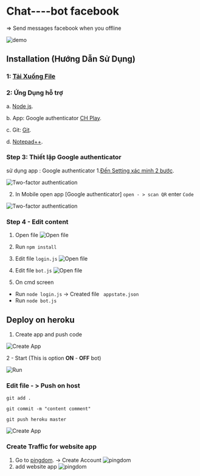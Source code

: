 # Chat----bot facebook
=> Send messages facebook when you offline

![demo](https://www.facebook.com/vohuykhang0209)


## Installation (Hướng Dẫn Sử Dụng)

### 1: [Tải Xuống File](https://codeload.github.com/seakBz/chatbot/zip/master)
### 2: Ứng Dụng hỗ trợ
a. [Node js](https://nodejs.org/dist/v10.16.3/node-v10.16.3-x64.msi).

b. App: Google authenticator [CH Play](https://play.google.com/store/apps/details?id=com.google.android.apps.authenticator2&hl=vi).

c. Git: [Git](https://git-scm.com/).

d. [Notepad++](https://codeload.github.com/huykhangvo/cmt/zip/master).

### Step 3: Thiết lập Google authenticator
sử dụng app : Google authenticator
1.[Đến Setting xác minh 2 bước](https://www.facebook.com/security/2fac/settings/).

![Two-factor authentication](hinh)

2. In Mobile open app [Google authenticator] `open - > scan QR` enter `Code`

![Two-factor authentication](https://i.imgur.com/CVaokMR.png)


### Step 4 - Edit content
1. Open file
![Open file](https://i.imgur.com/tHHZ5p1.gif)

2. Run `npm install `

3. Edit file `login.js`
![Open file](https://i.imgur.com/QxJNrWy.png)

4.   Edit file `bot.js`
![Open file](https://i.imgur.com/zsyRrVq.png)

4. On cmd screen  
 - Run `node login.js` -> Created file ` appstate.json`
 - Run `node bot.js`

## Deploy on heroku

1. Create app and push code

![Create App](https://i.imgur.com/ZMTNrMe.gif)

2 - Start  (This is option **ON** - **OFF** bot)

![Run](https://i.imgur.com/QNY4JJh.gif)

### Edit file - > Push on host

`git add .`

`git commit -m "content comment"`

`git push heroku master`

![Create App](https://i.imgur.com/LlyvegL.gif)

### Create Traffic for website app
1. Go to [pingdom](https://www.pingdom.com). -> Create Account
![pingdom](https://i.imgur.com/YxYqWnr.png)
2. add website app
![pingdom](https://i.imgur.com/nZD6qvw.png)
 
